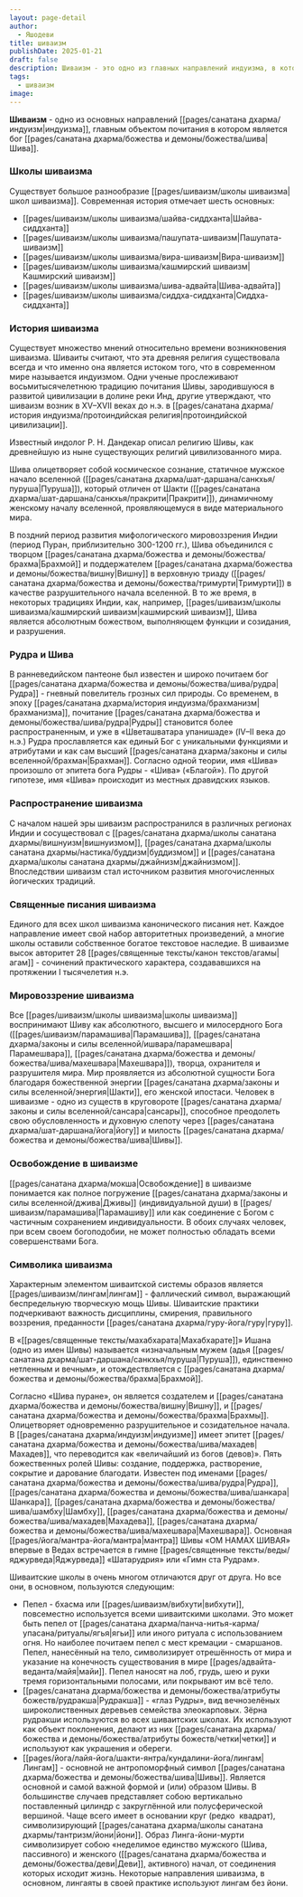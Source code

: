 ```yaml
---
layout: page-detail
author:
  - Яшодеви
title: шиваизм
publishDate: 2025-01-21
draft: false
description: Шиваизм - это одно из главных направлений индуизма, в котором основным объектом поклонения является бог Шива. Это философская и религиозная традиция, в которой Шива воспринимается как высшая божественная сущность, олицетворяющая абсолютную реальность, творца, охранителя и разрушителя мира. Шиваизм включает различные школы и течения, которые имеют свои особенности, но общими чертами являются вера в единство Шивы с абсолютной реальностью, использование практик йоги и медитации для достижения освобождения (мокши), а также важность духовного наставника (Гуру).
tags:
  - шиваизм
image:
---
```

**Шиваизм** - одно из основных направлений [[pages/санатана дхарма/индуизм|индуизма]], главным объектом почитания в котором является бог [[pages/санатана дхарма/божества и демоны/божества/шива|Шива]]. 
### Школы шиваизма

Существует большое разнообразие [[pages/шиваизм/школы шиваизма|школ шиваизма]]. Современная история отмечает шесть основных:

- [[pages/шиваизм/школы шиваизма/шайва-сиддханта|Шайва-сиддханта]]
- [[pages/шиваизм/школы шиваизма/пашупата-шиваизм|Пашупата-шиваизм]]
- [[pages/шиваизм/школы шиваизма/вира-шиваизм|Вира-шиваизм]]
- [[pages/шиваизм/школы шиваизма/кашмирский шиваизм|Кашмирский шиваизм]]
- [[pages/шиваизм/школы шиваизма/шива-адвайта|Шива-адвайта]]
- [[pages/шиваизм/школы шиваизма/сиддха-сиддханта|Сиддха-сиддханта]]

### История шиваизма

Существует множество мнений относительно времени возникновения шиваизма. Шиваиты считают, что эта древняя религия существовала всегда и что именно она является истоком того, что в современном мире называется индуизмом. Одни ученые прослеживают восьмитысячелетнюю традицию почитания Шивы, зародившуюся в развитой цивилизации в долине реки Инд, другие утверждают, что шиваизм возник в XV–XVII веках до н.э. в [[pages/санатана дхарма/история индуизма/протоиндийская религия|протоиндийской цивилизации]].

Известный индолог Р. Н. Дандекар описал религию Шивы, как древнейшую из ныне существующих религий цивилизованного мира.

Шива олицетворяет собой космическое сознание, статичное мужское начало вселенной ([[pages/санатана дхарма/шат-даршана/санкхья/пуруша|Пуруша]]), который отличен от Шакти ([[pages/санатана дхарма/шат-даршана/санкхья/пракрити|Пракрити]]), динамичному женскому началу вселенной, проявляющемуся в виде материального мира.

В поздний период развития мифологического мировоззрения Индии (период Пуран, приблизительно 300-1200 гг.), Шива объединился с творцом [[pages/санатана дхарма/божества и демоны/божества/брахма|Брахмой]] и поддержателем [[pages/санатана дхарма/божества и демоны/божества/вишну|Вишну]] в верховную триаду ([[pages/санатана дхарма/божества и демоны/божества/тримурти|Тримурти]]) в качестве разрушительного начала вселенной. В то же время, в некоторых традициях Индии, как, например, [[pages/шиваизм/школы шиваизма/кашмирский шиваизм|кашмирский шиваизм]], Шива является абсолютным божеством, выполняющем функции и созидания, и разрушения.

### Рудра и Шива

В ранневедийском пантеоне был известен и широко почитаем бог [[pages/санатана дхарма/божества и демоны/божества/шива/рудра|Рудра]] - гневный повелитель грозных сил природы. Со временем, в эпоху [[pages/санатана дхарма/история индуизма/брахманизм|брахманизма]], почитание [[pages/санатана дхарма/божества и демоны/божества/шива/рудра|Рудры]] становится более распространенным, и уже в «Шветашватара упанишаде» (IV–II века до н.э.) Рудра прославляется как единый Бог с уникальными функциями и атрибутами и как сам высший [[pages/санатана дхарма/законы и силы вселенной/брахман|Брахман]]. Согласно одной теории, имя «Шива» произошло от эпитета бога Рудры - «Шива» («Благой»). По другой гипотезе, имя «Шива» происходит из местных дравидских языков.

### Распространение шиваизма

С началом нашей эры шиваизм распространился в различных регионах Индии и сосуществовал с [[pages/санатана дхарма/школы санатана дхармы/вишнуизм|вишнуизмом]], [[pages/санатана дхарма/школы санатана дхармы/настика/буддизм|буддизмом]] и [[pages/санатана дхарма/школы санатана дхармы/джайнизм|джайнизмом]]. Впоследствии шиваизм стал источником развития многочисленных йогических традиций.

### Священные писания шиваизма

Единого для всех школ шиваизма канонического писания нет. Каждое направление имеет свой набор авторитетных произведений, а многие школы оставили собственное богатое текстовое наследие. В шиваизме высок авторитет 28 [[pages/священные тексты/канон текстов/агамы|агам]] - сочинений практического характера, создававшихся на протяжении I тысячелетия н.э.

### Мировоззрение шиваизма

Все [[pages/шиваизм/школы шиваизма|школы шиваизма]] воспринимают Шиву как абсолютного, высшего и милосердного Бога ([[pages/шиваизм/парамашива|Парамашива]], [[pages/санатана дхарма/законы и силы вселенной/ишвара/парамешвара|Парамешвара]], [[pages/санатана дхарма/божества и демоны/божества/шива/махешвара|Махешвара]]), творца, охранителя и разрушителя мира. Мир проявляется из абсолютной сущности Бога благодаря божественной энергии [[pages/санатана дхарма/законы и силы вселенной/энергия|Шакти]], его женской ипостаси. Человек в шиваизме - одно из существ в круговороте [[pages/санатана дхарма/законы и силы вселенной/сансара|сансары]], способное преодолеть свою обусловленность и духовную слепоту через [[pages/санатана дхарма/шат-даршана/йога|йогу]] и милость [[pages/санатана дхарма/божества и демоны/божества/шива|Шивы]].

### Освобождение в шиваизме

[[pages/санатана дхарма/мокша|Освобождение]] в шиваизме понимается как полное погружение [[pages/санатана дхарма/законы и силы вселенной/джива|Дживы]] (индивидуальной души) в [[pages/шиваизм/парамашива|Парамашиву]] или как соединение с Богом с частичным сохранением индивидуальности. В обоих случаях человек, при всем своем богоподобии, не может полностью обладать всеми совершенствами Бога.

### Символика шиваизма

Характерным элементом шиваитской системы образов является [[pages/шиваизм/лингам|лингам]] - фаллический символ, выражающий беспредельную творческую мощь Шивы. 
Шиваитские практики подчеркивают важность дисциплины, смирения, правильного воззрения, преданности [[pages/санатана дхарма/гуру-йога/гуру|гуру]]. 

В «[[pages/священные тексты/махабхарата|Махабхарате]]» Ишана (одно из имен Шивы) называется «изначальным мужем (адья [[pages/санатана дхарма/шат-даршана/санкхья/пуруша|Пуруша]]), единственно нетленным и вечным», и отождествляется с [[pages/санатана дхарма/божества и демоны/божества/брахма|Брахмой]].

Согласно «Шива пуране», он является создателем и [[pages/санатана дхарма/божества и демоны/божества/вишну|Вишну]], и [[pages/санатана дхарма/божества и демоны/божества/брахма|Брахмы]]. Олицетворяет одновременно разрушительное и созидательное начала. В [[pages/санатана дхарма/индуизм|индуизме]] имеет эпитет [[pages/санатана дхарма/божества и демоны/божества/шива/махадев|Махадев]], что переводится как «величайший из богов (девов)». Пять божественных ролей Шивы: создание, поддержка, растворение, сокрытие и дарование благодати. Известен под именами [[pages/санатана дхарма/божества и демоны/божества/шива/рудра|Рудра]], [[pages/санатана дхарма/божества и демоны/божества/шива/шанкара|Шанкара]], [[pages/санатана дхарма/божества и демоны/божества/шива/шамбху|Шамбху]], [[pages/санатана дхарма/божества и демоны/божества/шива/махадев|Махадева]], [[pages/санатана дхарма/божества и демоны/божества/шива/махешвара|Махешвара]]. Основная [[pages/йога/мантра-йога/мантра|мантра]] Шивы «ОМ НАМАХ ШИВАЯ» впервые в Ведах встречается в гимне [[pages/священные тексты/веды/яджурведа|Яджурведа]] «Шатарудрия» или «Гимн ста Рудрам».

Шиваитские школы в очень многом отличаются друг от друга. Но все они, в основном, пользуются следующим:

- Пепел - бхасма или [[pages/шиваизм/вибхути|вибхути]], повсеместно используется всеми шиваитскими школами. Это может быть пепел от [[pages/санатана дхарма/панча-нитья-карма/упасана/ритуалы/ягья|ягьи]] или иного ритуала с использованием огня. Но наиболее почитаем пепел с мест кремации - смаршанов. Пепел, нанесённый на тело, символизирует отрешённость от мира и указание на конечность существования в мире [[pages/адвайта-веданта/майя|майи]]. Пепел наносят на лоб, грудь, шею и руки тремя горизонтальными полосами, или покрывают им всё тело.
- [[pages/санатана дхарма/божества и демоны/божества/атрибуты божеств/рудракша|Рудракша]] - «глаз Рудры», вид вечнозелёных широколиственных деревьев семейства элеокарповых. Зёрна рудракши используются во всех шиваитских школах. Их используют как объект поклонения, делают из них [[pages/санатана дхарма/божества и демоны/божества/атрибуты божеств/четки|четки]] и используют как украшения и обереги.
- [[pages/йога/лайя-йога/шакти-янтра/кундалини-йога/лингам|Лингам]] - основной не антропоморфный символ [[pages/санатана дхарма/божества и демоны/божества/шива|Шивы]]. Является основной и самой важной формой и (или) образом Шивы. В большинстве случаев представляет собою вертикально поставленный цилиндр с закруглённой или полусферической вершиной. Чаще всего имеет в основании круг (редко  квадрат), символизирующий [[pages/санатана дхарма/школы санатана дхармы/тантризм/йони|йони]]. Образ Линга-йони-мурти символизирует собою «неделимое единство мужского (Шива, пассивного) и женского ([[pages/санатана дхарма/божества и демоны/божества/деви|Деви]], активного) начал, от соединения которых исходит жизнь. Некоторые направления шиваизма, в основном, лингаяты в своей практике используют лингам без йони.